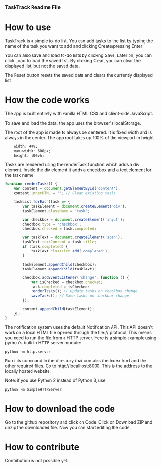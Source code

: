 ### TaskTrack Readme File

# How to use 
TaskTrack is a simple to-do list. You can add tasks to the list by typing the name of the task you want to add and clicking Create/pressing Enter

You can also save and load to-do lists by clicking Save. Later on, you can click Load to load the saved list. By clicking Clear, you can clear the displayed list, but not the saved data. 

The Reset button resets the saved data and clears the currently displayed list

# How the code works
The app is built entirely with vanilla HTML CSS and client-side JavaScript. 

To save and load the data, the app uses the browser's localStorage. 

The root of the app is made to always be centered. It is fixed width and is always in the center.
The app root takes up 100% of the viewport in height
```css
    width: 40%;
    max-width: 600px;
    height: 100vh;
```

Tasks are rendered using the renderTask function which adds a div element. Inside the div element it adds a checkbox and a text element for the task name
```javascript
function renderTasks() {
    var content = document.getElementById('content');
    content.innerHTML = ''; // Clear existing tasks

    taskList.forEach(task => {
        var taskElement = document.createElement('div');
        taskElement.className = 'task';

        var checkbox = document.createElement('input');
        checkbox.type = 'checkbox';
        checkbox.checked = task.completed;

        var taskText = document.createElement('span');
        taskText.textContent = task.title;
        if (task.completed) {
            taskText.classList.add('completed');
        }

        taskElement.appendChild(checkbox);
        taskElement.appendChild(taskText);

        checkbox.addEventListener('change', function () {
            var isChecked = checkbox.checked;
            task.completed = isChecked;
            renderTasks(); // Update tasks on checkbox change
            saveTasks(); // Save tasks on checkbox change
        });

        content.appendChild(taskElement);
    });
}
```

The notification system uses the default Notification API. This API doesn't work on a local HTML file opened through the file:// protocol. This means you need to run the file from a HTTP server. Here is a simple example using python's built in HTTP server module:
```
python -m http.server
```
Run this command in the directory that contains the index.html and the other required files. Go to http://localhost:8000. This is the address to the locally hosted website. 

Note: if you use Python 2 instead of Python 3, use 
```
python -m SimpleHTTPServer
```

# How to download the code
Go to the github repository and click on Code. Click on Download ZIP and unzip the downloaded file. Now you can start editing the code

# How to contribute
Contribution is not possible yet. 